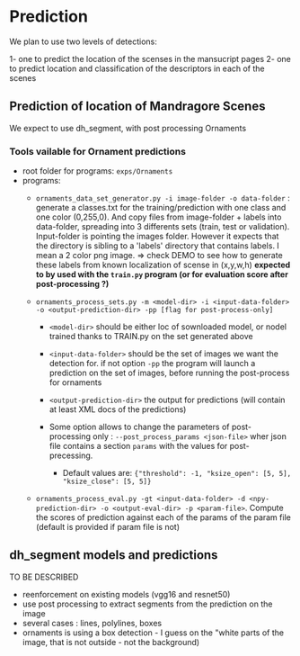 # Prediction

We plan to use two levels of detections:

1- one to predict the location of the scenses in the mansucript pages
2- one to predict location and classification of the descriptors in each of the scenes

## Prediction of location of Mandragore Scenes

We expect to use dh_segment, with post processing Ornaments

### Tools vailable for Ornament predictions

* root folder for programs: `exps/Ornaments`
* programs:
  * `ornaments_data_set_generator.py -i image-folder -o data-folder` : generate a classes.txt for the training/prediction with one class and one color (0,255,0). And copy files from image-folder + labels into data-folder, spreading into 3 differents sets (train, test or validation). Input-folder is pointing the images folder. However it expects that the directory is sibling to a 'labels' directory that contains labels. I mean a 2 color png image.
  => check DEMO to see how to generate these labels from known localization of scense in (x,y,w,h)
  **expected to by used with the `train.py` program (or for evaluation score after post-processing ?)**

  * `ornaments_process_sets.py -m <model-dir> -i <input-data-folder> -o <output-prediction-dir> -pp [flag for post-process-only]`
    * `<model-dir>` should be either loc of sownloaded model, or nodel trained thanks to TRAIN.py on the set generated above
    * `<input-data-folder>` should be the set of images we want the detection for. if not option `-pp` the program will launch a prediction on the set of images, before running the post-process for ornaments
    * `<output-prediction-dir>` the output for predictions (will contain at least XML docs of the predictions)
  
    * Some option allows to change the parameters of post-processing only : `--post_process_params <json-file>` wher json file contains a section `params` with the values for post-precessing.

      * Default values are: `{"threshold": -1, "ksize_open": [5, 5], "ksize_close": [5, 5]}`

  * `ornaments_process_eval.py -gt <input-data-folder> -d <npy-prediction-dir> -o <output-eval-dir> -p <param-file>`. Compute the scores of prediction against each of the params of the param file (default is provided if param file is not)

## dh_segment models and predictions

TO BE DESCRIBED

* reenforcement on existing models (vgg16 and resnet50)
* use post processing to extract segments from the prediction on the image
* several cases : lines, polylines, boxes
* ornaments is using a box detection - I guess on the "white parts of the image, that is not outside - not the background)
